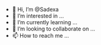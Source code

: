 - 👋 Hi, I’m @Sadexa
- 👀 I’m interested in ...
- 🌱 I’m currently learning ...
- 💞️ I’m looking to collaborate on ...
- 📫 How to reach me ...

<!---
Sadexa/Sadexa is a ✨ special ✨ repository because its `README.md` (this file) appears on your GitHub profile.
You can click the Preview link to take a look at your changes.
--->
